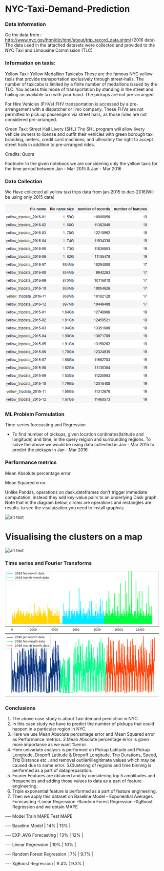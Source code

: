 # NYC-Taxi-Demand-Prediction
### Data Information
Ge the data from : http://www.nyc.gov/html/tlc/html/about/trip_record_data.shtml (2016 data) The data used in the attached datasets were collected and provided to the NYC Taxi and Limousine Commission (TLC)

### Information on taxis:
Yellow Taxi: Yellow Medallion Taxicabs
These are the famous NYC yellow taxis that provide transportation exclusively through street-hails. The number of taxicabs is limited by a finite number of medallions issued by the TLC. You access this mode of transportation by standing in the street and hailing an available taxi with your hand. The pickups are not pre-arranged.

For Hire Vehicles (FHVs) 
FHV transportation is accessed by a pre-arrangement with a dispatcher or limo company. These FHVs are not permitted to pick up passengers via street hails, as those rides are not considered pre-arranged.

Green Taxi: Street Hail Livery (SHL) 
The SHL program will allow livery vehicle owners to license and outfit their vehicles with green borough taxi branding, meters, credit card machines, and ultimately the right to accept street hails in addition to pre-arranged rides.

Credits: Quora

Footnote:
In the given notebook we are considering only the yellow taxis for the time period between Jan - Mar 2015 & Jan - Mar 2016

### Data Collection
We Have collected all yellow taxi trips data from jan-2015 to dec-2016(Will be using only 2015 data)

![alt text](https://github.com/Krrish3398/ML_pet_projects/blob/master/NYC_Taxi_demand/data.png)


### ML Problem Formulation
Time-series forecasting and Regression


- To find number of pickups, given location cordinates(latitude and longitude) and time, in the query reigion and surrounding regions.
To solve the above we would be using data collected in Jan - Mar 2015 to predict the pickups in Jan - Mar 2016.

### Performance metrics
Mean Absolute percentage error.

Mean Squared error.

Unlike Pandas, operations on dask.dataframes don't trigger immediate computation, 
instead they add key-value pairs to an underlying Dask graph. Note that in the diagram below, circles are operations and rectangles are results.
to see the visulaization you need to install graphviz

![alt text](https://github.com/Krrish3398/NYC-Taxi-Demand-Prediction/blob/master/mydask.png)

# Visualising the clusters on a map
![alt text](https://github.com/Krrish3398/NYC-Taxi-Demand-Prediction/blob/master/download.png)

### Time series and Fourier Transforms
![alt text](https://github.com/Krrish3398/ML_pet_projects/blob/master/NYC_Taxi_demand/ft.png)
![alt text](https://github.com/Krrish3398/ML_pet_projects/blob/master/NYC_Taxi_demand/ft2.png)



### Conclusions
1. The above case study is about Taxi demand prediction in NYC.
2. In this case study we have to predict the number of pickups that could happen in a particular region in NYC.
3. Here we use Mean Absolute percentage error and Mean Squared error as Performance metrics. 3.Mean Absolute percentage error is given more importance as we want %error.
4. Here univariate analysis is performed on Pickup Latitude and Pickup Longitude, Dropoff Latitude & Dropoff Longitude, Trip Durations, Speed, Trip Distance etc.. and removel outlier/illegitimate values which may be caused due to some error. 5.Clustering of regions and time binning is performed as a part of datapreparation..
5. Fourier Features are obtained and by considering top 5 amplitudes and frequencies and adding those values to data as a part of feature engineering.
6. Triple exponential feature is performed as a part of feature engineering.
7. Then we apply this dataset on Baseline Model - Exponential Averages Forecasting -Linear Regression -Random Forest Regression -XgBoost Regression and we obtain MAPE 

---               Model                             Train MAPE         Test MAPE 

---         Baseline Model                         |     14%     |    13%    |
      
---      EXP_AVG Forecasting                       |     13%     |    12%    |
   
---         Linear Regression                      |     10%     |    10%    |
   
---    Random Forest Regression                    |      7%     |    9.7%   |
 
---         XgBoost Regression                     |     9.4%    |    9.3%   |
